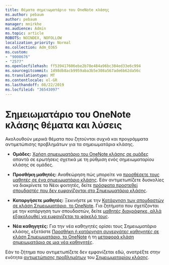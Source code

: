 ```yaml
---
title: Θέματα σημειωματάριο του OneNote κλάσης
ms.author: pebaum
author: pebaum
manager: mnirkhe
ms.audience: Admin
ms.topic: article
ROBOTS: NOINDEX, NOFOLLOW
localization_priority: Normal
ms.collection: Adm_O365
ms.custom:
- "9000676"
- "2577"
ms.openlocfilehash: ff539417606ebe2b78e484a96bc384ed33e6c994
ms.sourcegitcommit: 1d98db8acb9959aba3b5e308a567ade6b62da56c
ms.translationtype: MT
ms.contentlocale: el-GR
ms.lasthandoff: 08/22/2019
ms.locfileid: "36543097"
---
```

# <a name="onenote-class-notebook-issues-and-resolutions"></a>Σημειωματάριο του OneNote κλάσης θέματα και λύσεις

Ακολουθούν μερικά θέματα που ζητούνται συχνά και προγράμματα αντιμετώπισης προβλημάτων για τα σημειωματάρια κλάσης.

- **Ομάδες:** [Χρήση σημειωματάριο του OneNote κλάσης σε ομάδες](https://support.office.com/article/bd77f11f-27cd-4d41-bfbd-2b11799f1440) απαντά σε ερωτήσεις σχετικά με τη ρύθμιση ενός σημειωματαρίου κλάσης σε ομάδες.

- **Προσθήκη μαθητές:** Αναθεώρηση πώς μπορείτε να [προσθέσετε τους μαθητές σε ένα σημειωματάριο κλάσης](https://support.office.com/article/149882af-506a-4689-9fee-39309b97aae8). Εάν αντιμετωπίζετε δυσκολίες να διακρίνετε τα Νέοι φοιτητές, δείτε [πρόσφατα προστεθεί σπουδαστές που δεν εμφανίζονται στο Σημειωματάριο κλάσης](https://support.office.com/article/4da02c45-b435-4af1-921b-51b8ee40e1c9).

- **Καταργήσετε μαθητές:** Ξεκινήστε με την [Κατάργηση των σπουδαστών σε κλάση Σημειωματάριο, το OneNote](https://support.office.com/article/86dcf019-408f-4de8-8055-eb61f1578c3c). Για ζητήματα που σχετίζονται με την κατάργηση των σπουδαστών, δείτε [μαθητές διαγράφηκε, αλλά εξακολουθεί να εμφανίζεται το φάκελό τους](https://support.office.com/article/0ed81eaa-c14a-436f-bb6f-ce95f130cc71).

- **Νέα καθηγητές:** Για την νέα καθηγητές ορίσει τους Σημειωματάριο κλάσης, εξετάστε [Προσθήκη ή κατάργηση συνεργάτες καθηγητές σε κλάση Σημειωματάριο, το OneNote](https://support.office.com/article/fdcb870b-49a7-4a14-9ea6-d817f88026f8) ή τη [μεταφορά κλάση σημειωματάριο σε μια νέα καθηγητές](https://support.office.com/article/84ef5d4a-0eec-4d5b-bc22-1317bc3b9027).

Εάν το ζήτημα που αντιμετωπίζετε δεν εμφανίζεται εδώ, ανατρέξτε στην ενότητα [αντιμετώπισης προβλημάτων](https://support.office.com/article/class-notebook-ee70aff9-52e8-449f-be6a-7cbc1d65eaea#ID0EAABAAA=Manage&ID0EABAAA=Troubleshoot) του [Σημειωματαρίου κλάσης](https://support.office.com/article/class-notebook-ee70aff9-52e8-449f-be6a-7cbc1d65eaea). 


